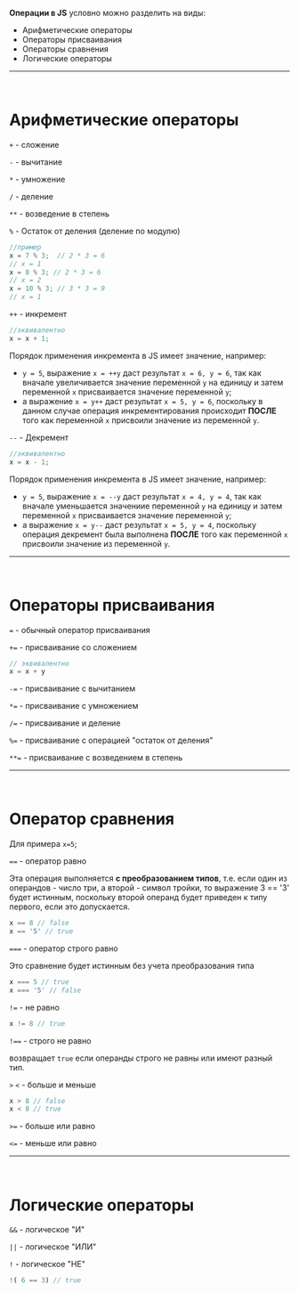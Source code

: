 **Операции в JS** условно можно разделить на виды:

+ Арифметические операторы
+ Операторы присваивания
+ Операторы сравнения
+ Логические операторы

___
<br>

# Арифметические операторы

`+` - сложение

`-` - вычитание

`*` - умножение

`/` - деление

`**` - возведение в степень

`%` - Остаток от деления (деление по модулю)

```js
//пример
x = 7 % 3;  // 2 * 3 = 6
// x = 1
x = 8 % 3; // 2 * 3 = 6
// x = 2
x = 10 % 3; // 3 * 3 = 9
// x = 1
```

`++` - инкремент

```javascript
//эквивалентно
x = x + 1;
```

Порядок применения инкремента в JS имеет значение, например:

+ `y = 5`, выражение `x = ++y` даст результат `x = 6, y = 6`, так как вначале увеличивается значение переменной `y` на единицу и затем переменной `x` присваивается значение переменной `y`;
+ а выражение `x = y++` даст результат `x = 5, y = 6`, поскольку в данном случае операция инкрементирования происходит **ПОСЛЕ** того как переменной `х` присвоили значение из переменной `у`.

`--` - Декремент

```javascript
//эквивалентно
x = x - 1;
```

Порядок применения инкремента в JS имеет значение, например:

+ `y = 5`, выражение `x = --y` даст результат `x = 4, y = 4`, так как вначале уменьшается значениие переменной `y` на единицу и затем переменной `x` присваивается значение переменной `y`;
+ а выражение `x = y--` даст результат `x = 5, y = 4`, поскольку операция декремент была выполнена **ПОСЛЕ** того как переменной `х` присвоили значение из переменной `у`.

___
<br>

# Операторы присваивания


`=` - обычный оператор присваивания

`+=` - присваивание со сложением

```javascript
// эквивалентно
x = x + y
```

`-=` - присваивание с вычитанием

`*=` - присваивание с умножением

`/=` - присваивание и деление

`%=` - присваивание с операцией "остаток от деления"

`**=` - присваивание с возведением в степень

___
<br>

# Оператор сравнения

Для примера `x=5`;

`==` - оператор равно

Эта операция выполняется **с преобразованием типов**, т.е. если один из операндов - число три, а второй - символ тройки, то выражение 3 == '3' будет истинным, поскольку второй операнд будет приведен к типу первого, если это допускается.
```javascript
x == 8 // false 
x == '5' // true
```

`===` - оператор строго равно

Это сравнение будет истинным без учета преобразования типа

```javascript
x === 5 // true
x === '5' // false
```

`!=` - не равно

```javascript
x != 8 // true
```

`!==` - строго не равно

возвращает `true` если операнды строго не равны или имеют разный тип.

`>` `<` - больше и меньше 

```javascript
x > 8 // false
x < 8 // true
```

`>=` - больше или равно

`<=` - меньше или равно
___
<br>

# Логические операторы

`&&` - логическое "И"

`||` - логическое "ИЛИ"

`!` - логическое "НЕ"

```javascript
!( 6 == 3) // true
```


